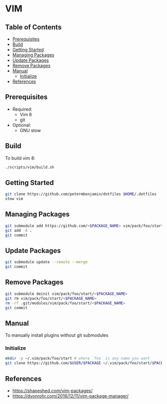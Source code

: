 # VIM

## Table of Contents

<!-- vim-markdown-toc GFM -->

- [Prerequisites](#prerequisites)
- [Build](#build)
- [Getting Started](#getting-started)
- [Managing Packages](#managing-packages)
- [Update Packages](#update-packages)
- [Remove Packages](#remove-packages)
- [Manual](#manual)
  - [Initialize](#initialize)
- [References](#references)

<!-- vim-markdown-toc -->

## Prerequisites

- Required:
  - Vim 8
  - git
- Optional:
  - GNU stow

## Build

To build vim 8:

```sh
./scripts/vim/build.sh
```

## Getting Started

```sh
git clone https://github.com/petermbenjamin/dotfiles $HOME/.dotfiles
stow vim
```

## Managing Packages

```sh
git submodule add https://github.com/<$PACKAGE_NAME> vim/pack/foo/start/<$PACKAGE_NAME>
git add -A .
git commit
```

## Update Packages

```sh
git submodule update --remote --merge
git commit
```

## Remove Packages

```sh
git submodule deinit vim/pack/foo/start/<$PACKAGE_NAME>
git rm vim/pack/foo/start/<$PACKAGE_NAME>
rm -rf .git/modules/vim/pack/foo/start/<$PACKAGE_NAME>
git commit
```

## Manual

To manually install plugins without git submodules

### Initialize

```sh
mkdir -p ~/.vim/pack/foo/start # where `foo` is any name you want
git clone https://github.com/$USER/$PACKAGE ~/.vim/pack/foo/start/$PACKAGE
```

## References

- https://shapeshed.com/vim-packages/
- https://dvonrohr.com/2016/12/11/vim-package-manager/
